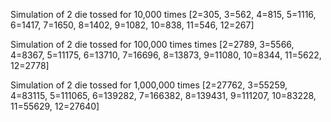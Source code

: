 Simulation of 2 die tossed for 10,000 times
[2=305, 3=562, 4=815, 5=1116, 6=1417, 7=1650, 8=1402, 9=1082, 10=838, 11=546, 12=267]

Simulation of 2 die tossed for 100,000 times times
[2=2789, 3=5566, 4=8367, 5=11175, 6=13710, 7=16696, 8=13873, 9=11080, 10=8344, 11=5622, 12=2778]

Simulation of 2 die tossed for 1,000,000 times
[2=27762, 3=55259, 4=83115, 5=111065, 6=139282, 7=166382, 8=139431, 9=111207, 10=83228, 11=55629, 12=27640]
